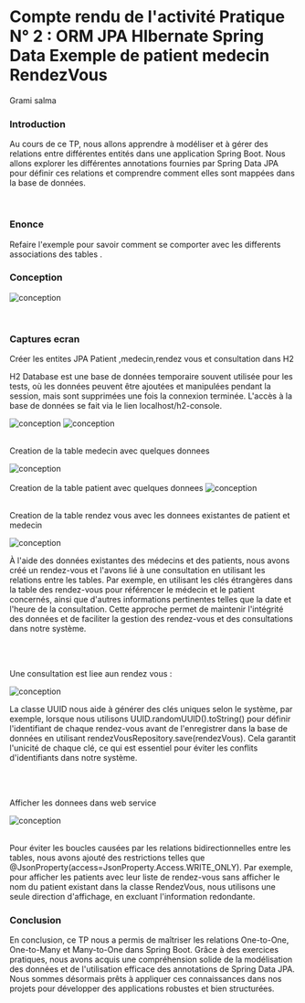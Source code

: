 
<h1>Compte rendu de l'activité Pratique N° 2 : ORM JPA HIbernate Spring Data Exemple de patient medecin RendezVous </h1>
Grami salma 
<h3>Introduction</h3>
<p>Au cours de ce TP, nous allons apprendre à modéliser et à gérer des relations entre différentes entités dans une application Spring Boot. Nous allons explorer les différentes annotations fournies par Spring Data JPA pour définir ces relations et comprendre comment elles sont mappées dans la base de données.</p>
<br>
<h3>Enonce</h3>
<p>Refaire l'exemple pour savoir comment se comporter avec les differents associations des tables .</p>

<h3>Conception</h3>
<img alt="conception" src="captures/conception.png">
<p></p>
<br>

<h3>Captures ecran </h3>


<p>Créer les entites  JPA Patient ,medecin,rendez vous et consultation dans H2 </p>
<p>H2 Database est une base de données temporaire souvent utilisée 
pour les tests, où les données peuvent être ajoutées et manipulées 
pendant la session, mais sont supprimées une fois la connexion terminée.
L'accès à la base de données se fait via le lien localhost/h2-console. </p>
<img alt="conception" src="captures/h2-console.png">
<img alt="conception" src="captures/tables.png">
<br>
<br>
<p>Creation de la table medecin avec quelques donnees </p>
<img alt="conception" src="captures/craetionmedecin.png">
<br><br>
Creation de la table patient avec quelques donnees 
<img alt="conception" src="captures/creationpatients.png">
<br><br>
<p>Creation de la table rendez vous  avec les donnees existantes de patient et medecin </p>
<img alt="conception" src="captures/creationrdv.png">
<p>À l'aide des données existantes des médecins et des patients, nous avons créé un rendez-vous et l'avons lié à une consultation en utilisant les relations entre les tables. Par exemple, en utilisant les clés étrangères dans la table des rendez-vous pour référencer le médecin et le patient concernés, ainsi que d'autres informations pertinentes telles que la date et l'heure de la consultation. Cette approche permet de maintenir l'intégrité des données et de faciliter la gestion des rendez-vous et des consultations dans notre système.</p>
<br><br>
<p>Une consultation est liee aun rendez vous : </p>
<img alt="conception" src="captures/consultationuuid.png">
<p>La classe UUID nous aide à générer des clés uniques selon le système, par exemple, lorsque nous utilisons UUID.randomUUID().toString() pour définir l'identifiant de chaque rendez-vous avant de l'enregistrer dans la base de données en utilisant rendezVousRepository.save(rendezVous). Cela garantit l'unicité de chaque clé, ce qui est essentiel pour éviter les conflits d'identifiants dans notre système.</p>
<br>
<br>
<p>Afficher les donnees dans web service</p>
<img alt="conception" src="captures/webservice.png">
<br>
<br>
<p>Pour éviter les boucles causées par les relations bidirectionnelles entre les tables, nous avons ajouté des restrictions telles que @JsonProperty(access=JsonProperty.Access.WRITE_ONLY). Par exemple, pour afficher les patients avec leur liste de rendez-vous sans afficher le nom du patient existant dans la classe RendezVous, nous utilisons une seule direction d'affichage, en excluant l'information redondante.</p>
<h3>Conclusion</h3>
<p>En conclusion, ce TP nous a permis de maîtriser les relations One-to-One, One-to-Many et Many-to-One dans Spring Boot. Grâce à des exercices pratiques, nous avons acquis une compréhension solide de la modélisation des données et de l'utilisation efficace des annotations de Spring Data JPA. Nous sommes désormais prêts à appliquer ces connaissances dans nos projets pour développer des applications robustes et bien structurées.





</p>